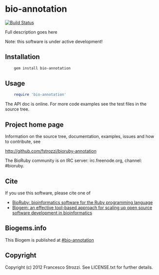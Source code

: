 # bio-annotation

[![Build Status](https://secure.travis-ci.org/fstrozzi/bioruby-annotation.png)](http://travis-ci.org/fstrozzi/bioruby-annotation)

Full description goes here

Note: this software is under active development!

## Installation

```sh
    gem install bio-annotation
```

## Usage

```ruby
    require 'bio-annotation'
```

The API doc is online. For more code examples see the test files in
the source tree.
        
## Project home page

Information on the source tree, documentation, examples, issues and
how to contribute, see

  http://github.com/fstrozzi/bioruby-annotation

The BioRuby community is on IRC server: irc.freenode.org, channel: #bioruby.

## Cite

If you use this software, please cite one of
  
* [BioRuby: bioinformatics software for the Ruby programming language](http://dx.doi.org/10.1093/bioinformatics/btq475)
* [Biogem: an effective tool-based approach for scaling up open source software development in bioinformatics](http://dx.doi.org/10.1093/bioinformatics/bts080)

## Biogems.info

This Biogem is published at [#bio-annotation](http://biogems.info/index.html)

## Copyright

Copyright (c) 2012 Francesco Strozzi. See LICENSE.txt for further details.

